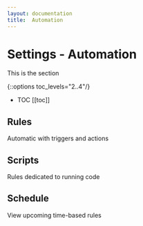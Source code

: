 ```yaml
---
layout: documentation
title:  Automation
---
```


# Settings - Automation

This is the section

{::options toc_levels="2..4"/}

- TOC
  [[toc]]

## Rules

Automatic with triggers and actions

## Scripts

Rules dedicated to running code

## Schedule

View upcoming time-based rules
